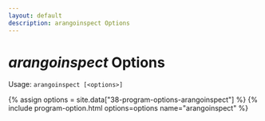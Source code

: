 ```yaml
---
layout: default
description: arangoinspect Options
---
```

# _arangoinspect_ Options

Usage: `arangoinspect [<options>]`

{% assign options = site.data["38-program-options-arangoinspect"] %}
{% include program-option.html options=options name="arangoinspect" %}
